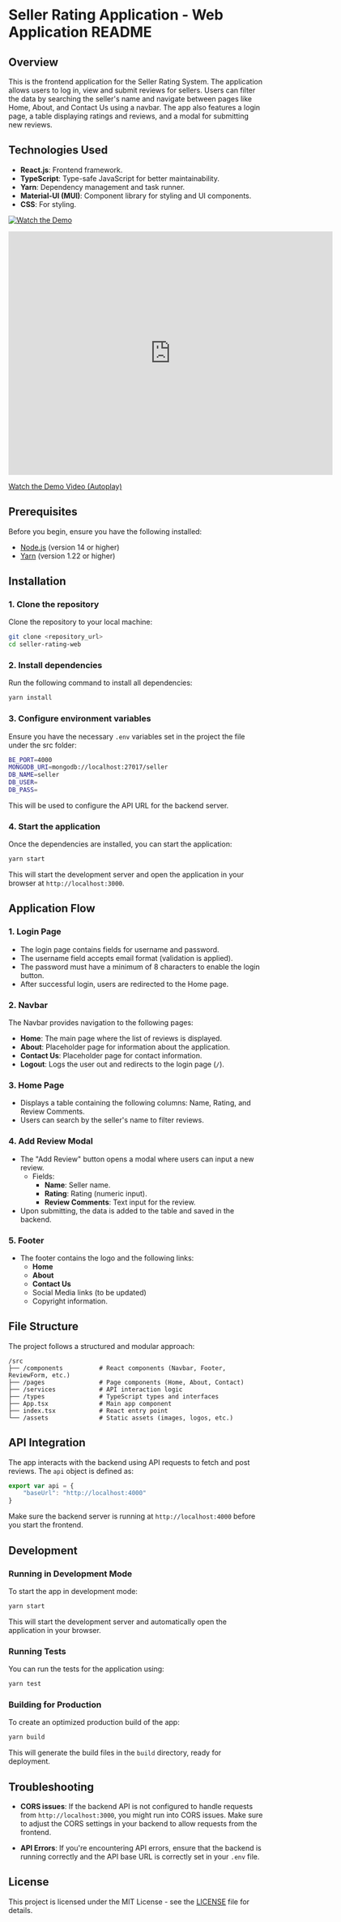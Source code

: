 # Seller Rating Application - Web Application README

## Overview
This is the frontend application for the Seller Rating System. The application allows users to log in, view and submit reviews for sellers. Users can filter the data by searching the seller's name and navigate between pages like Home, About, and Contact Us using a navbar. The app also features a login page, a table displaying ratings and reviews, and a modal for submitting new reviews.

## Technologies Used
- **React.js**: Frontend framework.
- **TypeScript**: Type-safe JavaScript for better maintainability.
- **Yarn**: Dependency management and task runner.
- **Material-UI (MUI)**: Component library for styling and UI components.
- **CSS**: For styling.

[![Watch the Demo](./packages/web/src/assets/Frame.png)](https://drive.google.com/file/d/1lwkT61SOtNMtj2qQ2OVOTVdx9q3ndfzz/preview)
<iframe src="https://player.vimeo.com/video/123456789?autoplay=1" width="640" height="480" frameborder="0" allow="autoplay; fullscreen" allowfullscreen></iframe>

[Watch the Demo Video (Autoplay)](https://drive.google.com/file/d/1lwkT61SOtNMtj2qQ2OVOTVdx9q3ndfzz/preview?autoplay=1)


## Prerequisites

Before you begin, ensure you have the following installed:

- [Node.js](https://nodejs.org/en/) (version 14 or higher)
- [Yarn](https://yarnpkg.com/) (version 1.22 or higher)

## Installation

### 1. Clone the repository
Clone the repository to your local machine:

```bash
git clone <repository_url>
cd seller-rating-web
```

### 2. Install dependencies
Run the following command to install all dependencies:

```bash
yarn install
```

### 3. Configure environment variables
Ensure you have the necessary `.env` variables set in the project the file under the src folder:

```bash
BE_PORT=4000
MONGODB_URI=mongodb://localhost:27017/seller
DB_NAME=seller
DB_USER=
DB_PASS=
```

This will be used to configure the API URL for the backend server.

### 4. Start the application
Once the dependencies are installed, you can start the application:

```bash
yarn start
```

This will start the development server and open the application in your browser at `http://localhost:3000`.

## Application Flow

### 1. **Login Page**
- The login page contains fields for username and password.
- The username field accepts email format (validation is applied).
- The password must have a minimum of 8 characters to enable the login button.
- After successful login, users are redirected to the Home page.

### 2. **Navbar**
The Navbar provides navigation to the following pages:
- **Home**: The main page where the list of reviews is displayed.
- **About**: Placeholder page for information about the application.
- **Contact Us**: Placeholder page for contact information.
- **Logout**: Logs the user out and redirects to the login page (`/`).

### 3. **Home Page**
- Displays a table containing the following columns: Name, Rating, and Review Comments.
- Users can search by the seller's name to filter reviews.

### 4. **Add Review Modal**
- The "Add Review" button opens a modal where users can input a new review.
  - Fields:
    - **Name**: Seller name.
    - **Rating**: Rating (numeric input).
    - **Review Comments**: Text input for the review.
- Upon submitting, the data is added to the table and saved in the backend.

### 5. **Footer**
- The footer contains the logo and the following links:
  - **Home**
  - **About**
  - **Contact Us**
  - Social Media links (to be updated)
  - Copyright information.

## File Structure
The project follows a structured and modular approach:

```
/src
├── /components          # React components (Navbar, Footer, ReviewForm, etc.)
├── /pages               # Page components (Home, About, Contact)
├── /services            # API interaction logic
├── /types               # TypeScript types and interfaces
├── App.tsx              # Main app component
├── index.tsx            # React entry point
└── /assets              # Static assets (images, logos, etc.)
```

## API Integration
The app interacts with the backend using API requests to fetch and post reviews. The `api` object is defined as:

```ts
export var api = {
    "baseUrl": "http://localhost:4000"
}
```

Make sure the backend server is running at `http://localhost:4000` before you start the frontend.

## Development

### Running in Development Mode
To start the app in development mode:

```bash
yarn start
```

This will start the development server and automatically open the application in your browser.

### Running Tests
You can run the tests for the application using:

```bash
yarn test
```

### Building for Production
To create an optimized production build of the app:

```bash
yarn build
```

This will generate the build files in the `build` directory, ready for deployment.

## Troubleshooting

- **CORS issues**: If the backend API is not configured to handle requests from `http://localhost:3000`, you might run into CORS issues. Make sure to adjust the CORS settings in your backend to allow requests from the frontend.
  
- **API Errors**: If you're encountering API errors, ensure that the backend is running correctly and the API base URL is correctly set in your `.env` file.

## License

This project is licensed under the MIT License - see the [LICENSE](LICENSE) file for details.